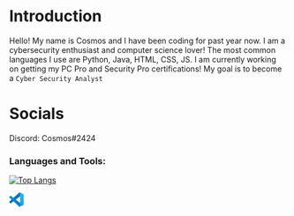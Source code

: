 

# Introduction 

Hello! My name is Cosmos and I have been coding for past year now. I am a cybersecurity enthusiast and computer science lover! The most common languages I use are Python, Java, HTML, CSS, JS. I am currently working on getting my PC Pro and Security Pro certifications! My goal is to become a `Cyber Security Analyst`
# Socials 
Discord: Cosmos#2424
### Languages and Tools:
[![Top Langs](https://github-readme-stats.vercel.app/api/top-langs/?username=CyberCosmos24&layout=compact)](https://github.com/CyberCosmos24/github-readme-stats)


<img align="left" alt="Visual Studio Code" width="26px" src="https://raw.githubusercontent.com/github/explore/80688e429a7d4ef2fca1e82350fe8e3517d3494d/topics/visual-studio-code/visual-studio-code.png" />




